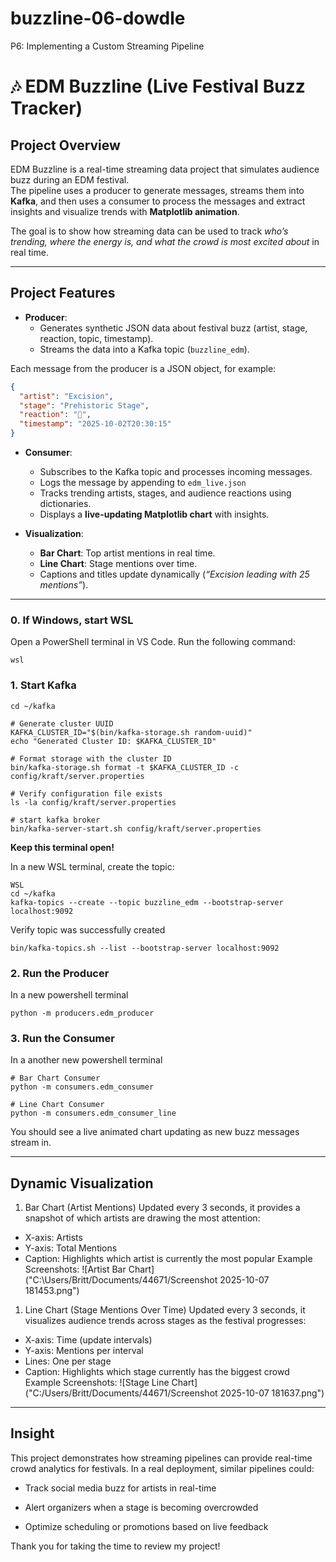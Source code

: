 # buzzline-06-dowdle
P6: Implementing a Custom Streaming Pipeline

# 🎶 EDM Buzzline (Live Festival Buzz Tracker)

## Project Overview
EDM Buzzline is a real-time streaming data project that simulates audience buzz during an EDM festival.  
The pipeline uses a producer to generate messages, streams them into **Kafka**, and then uses a consumer to process the messages and extract insights and visualize trends with **Matplotlib animation**.  

The goal is to show how streaming data can be used to track *who’s trending, where the energy is, and what the crowd is most excited about* in real time.  

---

## Project Features
- **Producer**:  
  - Generates synthetic JSON data about festival buzz (artist, stage, reaction, topic, timestamp).  
  - Streams the data into a Kafka topic (`buzzline_edm`).

Each message from the producer is a JSON object, for example:

```json
{
  "artist": "Excision",
  "stage": "Prehistoric Stage",
  "reaction": "🦖",
  "timestamp": "2025-10-02T20:30:15"
}
```  

- **Consumer**:  
  - Subscribes to the Kafka topic and processes incoming messages. 
  - Logs the message by appending to `edm_live.json` 
  - Tracks trending artists, stages, and audience reactions using dictionaries.  
  - Displays a **live-updating Matplotlib chart** with insights.  

- **Visualization**:  
  - **Bar Chart**: Top artist mentions in real time. 
  - **Line Chart**: Stage mentions over time.  
  - Captions and titles update dynamically (*“Excision leading with 25 mentions”*).  

---

### 0. If Windows, start WSL
Open a PowerShell terminal in VS Code. Run the following command:
```
wsl
```

### 1. Start Kafka
```
cd ~/kafka

# Generate cluster UUID
KAFKA_CLUSTER_ID="$(bin/kafka-storage.sh random-uuid)"
echo "Generated Cluster ID: $KAFKA_CLUSTER_ID"

# Format storage with the cluster ID
bin/kafka-storage.sh format -t $KAFKA_CLUSTER_ID -c config/kraft/server.properties

# Verify configuration file exists
ls -la config/kraft/server.properties

# start kafka broker
bin/kafka-server-start.sh config/kraft/server.properties
```
**Keep this terminal open!**

In a new WSL terminal, create the topic:
```
WSL
cd ~/kafka
kafka-topics --create --topic buzzline_edm --bootstrap-server localhost:9092
```

Verify topic was successfully created
```
bin/kafka-topics.sh --list --bootstrap-server localhost:9092
```

### 2. Run the Producer
In a new powershell terminal
```
python -m producers.edm_producer
```

### 3. Run the Consumer
In a another new powershell terminal
``` 
# Bar Chart Consumer
python -m consumers.edm_consumer
```
``` 
# Line Chart Consumer
python -m consumers.edm_consumer_line
```

You should see a live animated chart updating as new buzz messages stream in.

****

## Dynamic Visualization
1. Bar Chart (Artist Mentions)
  Updated every 3 seconds, it provides a snapshot of which artists are drawing the most attention:
  * X-axis: Artists
  * Y-axis: Total Mentions
  * Caption: Highlights which artist is currently the most popular
Example Screenshots:
![Artist Bar Chart]("C:\Users/Britt/Documents/44671/Screenshot 2025-10-07 181453.png")
1. Line Chart (Stage Mentions Over Time)
  Updated every 3 seconds, it visualizes audience trends across stages as the festival progresses: 
  * X-axis: Time (update intervals)
  * Y-axis: Mentions per interval
  * Lines: One per stage
  * Caption: Highlights which stage currently has the biggest crowd
Example Screenshots:
![Stage Line Chart]("C:/Users/Britt/Documents/44671/Screenshot 2025-10-07 181637.png")

****
## Insight
This project demonstrates how streaming pipelines can provide real-time crowd analytics for festivals. In a real deployment, similar pipelines could:

- Track social media buzz for artists in real-time

- Alert organizers when a stage is becoming overcrowded

- Optimize scheduling or promotions based on live feedback

Thank you for taking the time to review my project!
